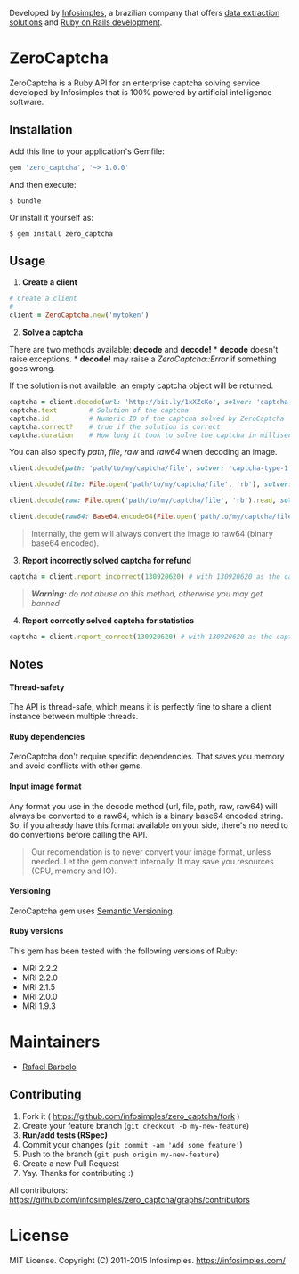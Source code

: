 Developed by [Infosimples](https://infosimples.com), a brazilian company that
offers [data extraction solutions](https://infosimples.com/en/data-engineering)
and [Ruby on Rails development](https://infosimples.com/en/software-development).


# ZeroCaptcha

ZeroCaptcha is a Ruby API for an enterprise captcha solving service developed by
Infosimples that is 100% powered by artificial intelligence software.


## Installation

Add this line to your application's Gemfile:

```ruby
gem 'zero_captcha', '~> 1.0.0'
```

And then execute:

    $ bundle

Or install it yourself as:

    $ gem install zero_captcha


## Usage

1. **Create a client**

  ```ruby
  # Create a client
  #
  client = ZeroCaptcha.new('mytoken')
  ```

2. **Solve a captcha**

  There are two methods available: **decode** and **decode!**
    * **decode** doesn't raise exceptions.
    * **decode!** may raise a *ZeroCaptcha::Error* if something goes wrong.

  If the solution is not available, an empty captcha object will be returned.

  ```ruby
  captcha = client.decode(url: 'http://bit.ly/1xXZcKo', solver: 'captcha-type-1')
  captcha.text        # Solution of the captcha
  captcha.id          # Numeric ID of the captcha solved by ZeroCaptcha
  captcha.correct?    # true if the solution is correct
  captcha.duration    # How long it took to solve the captcha in milliseconds.
  ```

  You can also specify *path*, *file*, *raw* and *raw64* when decoding an image.

  ```ruby
  client.decode(path: 'path/to/my/captcha/file', solver: 'captcha-type-1')

  client.decode(file: File.open('path/to/my/captcha/file', 'rb'), solver: 'captcha-type-1')

  client.decode(raw: File.open('path/to/my/captcha/file', 'rb').read, solver: 'captcha-type-1')

  client.decode(raw64: Base64.encode64(File.open('path/to/my/captcha/file', 'rb').read), solver: 'captcha-type-1')
  ```

  > Internally, the gem will always convert the image to raw64 (binary base64 encoded).

3. **Report incorrectly solved captcha for refund**

  ```ruby
  captcha = client.report_incorrect(130920620) # with 130920620 as the captcha id
  ```

  > ***Warning:*** *do not abuse on this method, otherwise you may get banned*

4. **Report correctly solved captcha for statistics**

  ```ruby
  captcha = client.report_correct(130920620) # with 130920620 as the captcha id
  ```

## Notes

#### Thread-safety

The API is thread-safe, which means it is perfectly fine to share a client
instance between multiple threads.

#### Ruby dependencies

ZeroCaptcha don't require specific dependencies. That saves you memory and
avoid conflicts with other gems.

#### Input image format

Any format you use in the decode method (url, file, path, raw, raw64) will
always be converted to a raw64, which is a binary base64 encoded string. So, if
you already have this format available on your side, there's no need to do
convertions before calling the API.

> Our recomendation is to never convert your image format, unless needed. Let
> the gem convert internally. It may save you resources (CPU, memory and IO).

#### Versioning

ZeroCaptcha gem uses [Semantic Versioning](http://semver.org/).

#### Ruby versions

This gem has been tested with the following versions of Ruby:

* MRI 2.2.2
* MRI 2.2.0
* MRI 2.1.5
* MRI 2.0.0
* MRI 1.9.3

# Maintainers

* [Rafael Barbolo](http://github.com/barbolo)


## Contributing

1. Fork it ( https://github.com/infosimples/zero_captcha/fork )
2. Create your feature branch (`git checkout -b my-new-feature`)
3. **Run/add tests (RSpec)**
4. Commit your changes (`git commit -am 'Add some feature'`)
5. Push to the branch (`git push origin my-new-feature`)
6. Create a new Pull Request
7. Yay. Thanks for contributing :)

All contributors:
https://github.com/infosimples/zero_captcha/graphs/contributors


# License

MIT License. Copyright (C) 2011-2015 Infosimples. https://infosimples.com/
